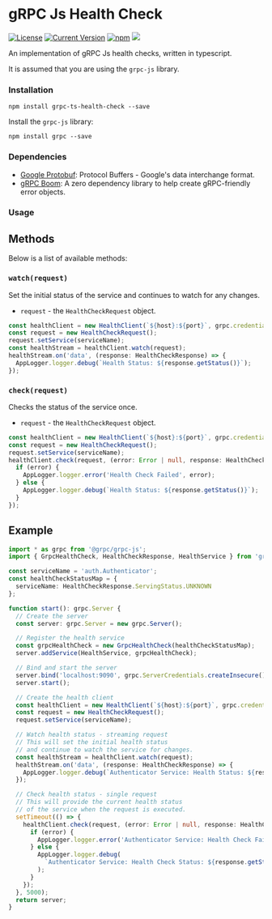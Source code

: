 # gRPC Js Health Check

[![License][license-image]][license-url]
[![Current Version](https://img.shields.io/npm/v/grpc-ts-health-check.svg)](https://www.npmjs.com/package/grpc-ts-health-check)
[![npm](https://img.shields.io/npm/dw/grpc-ts-health-check.svg)](https://www.npmjs.com/package/grpc-ts-health-check)
![](https://img.shields.io/bundlephobia/min/grpc-ts-health-check.svg?style=flat)

[license-url]: https://opensource.org/licenses/MIT
[license-image]: https://img.shields.io/npm/l/make-coverage-badge.svg

An implementation of gRPC Js health checks, written in typescript.

It is assumed that you are using the `grpc-js` library.

### Installation

```
npm install grpc-ts-health-check --save
```

Install the `grpc-js` library:

```
npm install grpc --save
```

### Dependencies

- [Google Protobuf](https://www.npmjs.com/package/google-protobuf): Protocol Buffers - Google's data interchange format.
- [gRPC Boom](https://www.npmjs.com/package/grpc-boom): A zero dependency library to help create gRPC-friendly error objects.

### Usage

## Methods

Below is a list of available methods:

### `watch(request)`

Set the initial status of the service and continues to watch for any changes.

- `request` - the `HealthCheckRequest` object.

```typescript
const healthClient = new HealthClient(`${host}:${port}`, grpc.credentials.createInsecure());
const request = new HealthCheckRequest();
request.setService(serviceName);
const healthStream = healthClient.watch(request);
healthStream.on('data', (response: HealthCheckResponse) => {
  AppLogger.logger.debug(`Health Status: ${response.getStatus()}`);
});
```

### `check(request)`

Checks the status of the service once.

- `request` - the `HealthCheckRequest` object.

```typescript
const healthClient = new HealthClient(`${host}:${port}`, grpc.credentials.createInsecure());
const request = new HealthCheckRequest();
request.setService(serviceName);
healthClient.check(request, (error: Error | null, response: HealthCheckResponse) => {
  if (error) {
    AppLogger.logger.error('Health Check Failed', error);
  } else {
    AppLogger.logger.debug(`Health Status: ${response.getStatus()}`);
  }
});
```

## Example

```typescript
import * as grpc from '@grpc/grpc-js';
import { GrpcHealthCheck, HealthCheckResponse, HealthService } from 'grpc-ts-health-check';

const serviceName = 'auth.Authenticator';
const healthCheckStatusMap = {
  serviceName: HealthCheckResponse.ServingStatus.UNKNOWN
};

function start(): grpc.Server {
  // Create the server
  const server: grpc.Server = new grpc.Server();

  // Register the health service
  const grpcHealthCheck = new GrpcHealthCheck(healthCheckStatusMap);
  server.addService(HealthService, grpcHealthCheck);

  // Bind and start the server
  server.bind('localhost:9090', grpc.ServerCredentials.createInsecure());
  server.start();

  // Create the health client
  const healthClient = new HealthClient(`${host}:${port}`, grpc.credentials.createInsecure());
  const request = new HealthCheckRequest();
  request.setService(serviceName);

  // Watch health status - streaming request
  // This will set the initial health status
  // and continue to watch the service for changes.
  const healthStream = healthClient.watch(request);
  healthStream.on('data', (response: HealthCheckResponse) => {
    AppLogger.logger.debug(`Authenticator Service: Health Status: ${response.getStatus()}`);
  });

  // Check health status - single request
  // This will provide the current health status
  // of the service when the request is executed.
  setTimeout(() => {
    healthClient.check(request, (error: Error | null, response: HealthCheckResponse) => {
      if (error) {
        AppLogger.logger.error('Authenticator Service: Health Check Failed', error);
      } else {
        AppLogger.logger.debug(
          `Authenticator Service: Health Check Status: ${response.getStatus()}`
        );
      }
    });
  }, 5000);
  return server;
}
```
